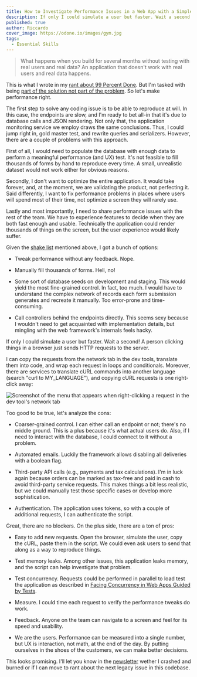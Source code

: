 ```yaml
---
title: How to Investigate Performance Issues in a Web App with a Simple Script
description: If only I could simulate a user but faster. Wait a second! A person clicking things in a browser just sends HTTP requests to the server.
published: true
author: Riccardo
cover_image: https://odone.io/images/gym.jpg
tags:
  - Essential Skills
---
```


> What happens when you build for several months without testing with real users and real data? An application that doesn't work with real users and real data happens.

This is what I wrote in my [rant about 99 Percent Done](https://odone.io/posts/2020-09-10-99-percent-done.html). But I'm tasked with being [part of the solution not part of the problem](https://odone.io/posts/2020-07-10-grateful-for-the-opportunity-of-working-on-legacy-code.html). So let's make performance right.

The first step to solve any coding issue is to be able to reproduce at will. In this case, the endpoints are slow, and I'm ready to bet all-in that it's due to database calls and JSON rendering. Not only that, the application monitoring service we employ draws the same conclusions. Thus, I could jump right in, gold master test, and rewrite queries and serializers. However, there are a couple of problems with this approach.

First of all, I would need to populate the database with enough data to perform a meaningful performance (and UX) test. It's not feasible to fill thousands of forms by hand to reproduce every time. A small, unrealistic dataset would not work either for obvious reasons.

Secondly, I don't want to optimize the entire application. It would take forever, and, at the moment, we are validating the product, not perfecting it. Said differently, I want to fix performance problems in places where users will spend most of their time, not optimize a screen they will rarely use.

Lastly and most importantly, I need to share performance issues with the rest of the team. We have to experience features to decide when they are both fast enough and usable. Technically the application could render thousands of things on the screen, but the user experience would likely suffer.

Given the [shake list](https://odone.io/posts/2020-08-28-how-to-tame-complexity-into-simplicity-with-a-shake-list.html) mentioned above, I got a bunch of options:

- Tweak performance without any feedback. Nope.

- Manually fill thousands of forms. Hell, no!

- Some sort of database seeds on development and staging. This would yield the most fine-grained control. In fact, too much. I would have to understand the complex network of records each form submission generates and recreate it manually. Too error-prone and time-consuming.

- Call controllers behind the endpoints directly. This seems sexy because I wouldn't need to get acquainted with implementation details, but mingling with the web framework's internals feels hacky.

If only I could simulate a user but faster. Wait a second! A person clicking things in a browser just sends HTTP requests to the server.

I can copy the requests from the network tab in the dev tools, translate them into code, and wrap each request in loops and conditionals. Moreover, there are services to translate cURL commands into another language (search "curl to MY\_LANGUAGE"), and copying cURL requests is one right-click away:

![Screenshot of the menu that appears when right-clicking a request in the dev tool's network tab](https://odone.io/images/network.png)

Too good to be true, let's analyze the cons:

- Coarser-grained control. I can either call an endpoint or not; there's no middle ground. This is a plus because it's what actual users do. Also, if I need to interact with the database, I could connect to it without a problem.

- Automated emails. Luckily the framework allows disabling all deliveries with a boolean flag.

- Third-party API calls (e.g., payments and tax calculations). I'm in luck again because orders can be marked as tax-free and paid in cash to avoid third-party service requests. This makes things a bit less realistic, but we could manually test those specific cases or develop more sophistication.

- Authentication. The application uses tokens, so with a couple of additional requests, I can authenticate the script.

Great, there are no blockers. On the plus side, there are a ton of pros:

- Easy to add new requests. Open the browser, simulate the user, copy the cURL, paste them in the script. We could even ask users to send that along as a way to reproduce things.

- Test memory leaks. Among other issues, this application leaks memory, and the script can help investigate that problem.

- Test concurrency. Requests could be performed in parallel to load test the application as described in [Facing Concurrency in Web Apps Guided by Tests](https://medium.com/@riccardoodone/facing-concurrency-in-web-apps-guided-by-tests-3f5488f62607).

- Measure. I could time each request to verify the performance tweaks do work.

- Feedback. Anyone on the team can navigate to a screen and feel for its speed and usability.

- We are the users. Performance can be measured into a single number, but UX is interaction, not math, at the end of the day. By putting ourselves in the shoes of the customers, we can make better decisions.

This looks promising. I'll let you know in the [newsletter](http://odone.io/#newsletter) wether I crashed and burned or if I can move to rant about the next legacy issue in this codebase.
